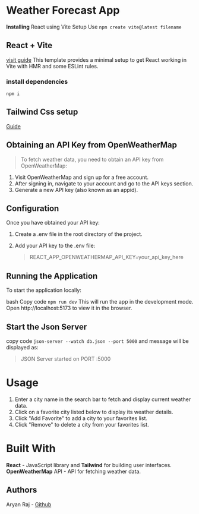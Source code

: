 # Weather Forecast App

**Installing** React using Vite Setup
Use `npm create vite@latest filename`

## React + Vite

[visit guide](https://vitejs.dev/guide/ "vite guide")
This template provides a minimal setup to get React working in Vite with HMR and some ESLint rules.

### install dependencies

`npm i`

## Tailwind Css setup

[Guide](https://tailwindcss.com/docs/guides/vite)

## Obtaining an API Key from OpenWeatherMap

> To fetch weather data, you need to obtain an API key from OpenWeatherMap:

1. Visit OpenWeatherMap and sign up for a free account.
2. After signing in, navigate to your account and go to the API keys section.
3. Generate a new API key (also known as an appid).

## Configuration

Once you have obtained your API key:

1. Create a .env file in the root directory of the project.

2. Add your API key to the .env file:
   > REACT_APP_OPENWEATHERMAP_API_KEY=your_api_key_here

## Running the Application

To start the application locally:

bash
Copy code
`npm run dev`
This will run the app in the development mode.
Open http://localhost:5173 to view it in the browser.

## Start the Json Server

copy code `json-server --watch db.json --port 5000`
and message will be displayed as:

> JSON Server started on PORT :5000

# Usage

1. Enter a city name in the search bar to fetch and display current weather data.
2. Click on a favorite city listed below to display its weather details.
3. Click "Add Favorite" to add a city to your favorites list.
4. Click "Remove" to delete a city from your favorites list.

# Built With

**React** - JavaScript library and **Tailwind** for building user interfaces.
**OpenWeatherMap** API - API for fetching weather data.

## Authors

Aryan Raj - [Github](https://github.com/aryanraj07)
